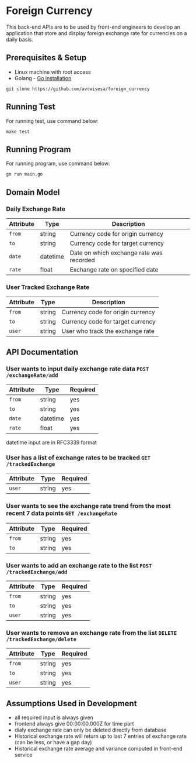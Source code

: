 # Foreign Currency

This back-end APIs are to be used by front-end engineers to develop an application that store and display foreign exchange rate for currencies on a daily basis.

## Prerequisites & Setup

- Linux machine with root access
- Golang - [Go installation](https://golang.org/doc/install)

```
git clone https://github.com/avcwisesa/foreign_currency
```

## Running Test

For running test, use command below:
```
make test
```

## Running Program

For running program, use command below:
```
go run main.go
```

## Domain Model

### Daily Exchange Rate
| Attribute | Type | Description |
| --- | --- | --- |
| `from` | string | Currency code for origin currency |
| `to` | string | Currency code for target currency |
| `date` | datetime | Date on which exchange rate was recorded |
| `rate` | float | Exchange rate on specified date |

### User Tracked Exchange Rate
| Attribute | Type | Description |
| --- | --- | --- |
| `from` | string | Currency code for origin currency |
| `to` | string | Currency code for target currency |
| `user` | string | User who track the exchange rate |

## API Documentation

### User wants to input daily exchange rate data `POST /exchangeRate/add`

| Attribute | Type | Required |
| --- | --- | --- |
| `from` | string | yes |
| `to` | string | yes |
| `date` | datetime | yes |
| `rate` | float | yes |

datetime input are in RFC3339 format

### User has a list of exchange rates to be tracked `GET /trackedExchange`

| Attribute | Type | Required |
| --- | --- | --- |
| `user` | string | yes |

### User wants to see the exchange rate trend from the most recent 7 data points `GET /exchangeRate`

| Attribute | Type | Required |
| --- | --- | --- |
| `from` | string | yes |
| `to` | string | yes |

### User wants to add an exchange rate to the list `POST /trackedExchange/add`

| Attribute | Type | Required |
| --- | --- | --- |
| `from` | string | yes |
| `to` | string | yes |
| `user` | string | yes |

### User wants to remove an exchange rate from the list `DELETE /trackedExchange/delete`

| Attribute | Type | Required |
| --- | --- | --- |
| `from` | string | yes |
| `to` | string | yes |
| `user` | string | yes |

## Assumptions Used in Development
- all required input is always given
- frontend always give 00:00:00.000Z for time part
- dialy exchange rate can only be deleted directly from database
- Historical exchange rate will return up to last 7 entries of exchange rate (can be less, or have a gap day)
- Historical exchange rate average and variance computed in front-end service
